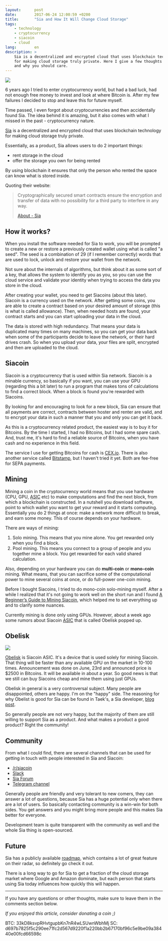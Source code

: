 ```yaml
---
layout:      post
date:        2017-06-24 12:00:59 +0200
title:       "Sia and How It Will Change Cloud Storage"
tags:
    - technology
    - cryptocurrency
    - siacoin
    - cloud
lang:        en
description: >
    Sia is a decentralized and encrypted cloud that uses blockchain technology
    for making cloud storage truly private. Here I give a few thoughts about it
    and why you should care.
---
```

![](/uploads/f2510206e3bc9fab0c68640f464fd283)

6 years ago I tried to enter cryptocurrency world, but had a bad luck, had not enough free money to invest and look at where Bitcoin is. After my few failures I decided to stop and leave this for future myself.

Time passed, I even forgot about cryptocurrencies and then accidentally found Sia. The idea behind it is amazing, but it also comes with what I missed in the past - cryptocurrency nature.

[Sia][1] is a decentralized and encrypted cloud that uses blockchain technology for making cloud storage truly private.

Essentially, as a product, Sia allows users to do 2 important things:
* rent storage in the cloud
* offer the storage you own for being rented

By using blockchain it ensures that only the person who rented the space can know what is stored inside.

Quoting their website:

> Cryptographically secured smart contracts ensure the encryption and transfer of data with no possibility for a third party to interfere in any way.
>
> [About - Sia](http://sia.tech/about/)

## How it works?

When you install the software needed for Sia to work, you will be prompted to create a new or restore a previously created wallet using what is called "a seed". The seed is a combination of 29 (if I remember correctly) words that are used to lock, unlock and restore your wallet from the network.

Not sure about the internals of algorithms, but think about it as some sort of a key, that allows the system to identify you as you, so you can use the cloud service and validate your identity when trying to access the data you store in the cloud.

After creating your wallet, you need to get Siacoins (about this later). Siacoin is a currency used on the network. After getting some coins, you are able to create a contract based on your desired amount of storage (this is what is called allowance). Then, when needed hosts are found, your contract starts and you can start uploading your data in the cloud.

The data is stored with high redundancy. That means your data is duplicated many times on many machines, so you can get your data back when some of the participants decide to leave the network, or their hard drives crash. So when you upload your data, your files are split, encrypted and then are uploaded to the cloud.

## Siacoin

Siacoin is a cryptocurrency that is used within Sia network. Siacoin is a minable currency, so basically if you want, you can use your GPU (regarding this a bit later) to run a program that makes tons of calculations to find a correct block. When a block is found you're rewarded with Siacoins.

By looking for and encouraging to look for a new block, Sia can ensure that all payments are correct, contracts between hoster and renter are valid, and to encrypt your data in such a manner that you and only you can get it back.

As this is a cryptocurrency related product, the easiest way is to buy it for Bitcoins. By the time I started, I had no Bitcoins, but I had some spare cash. And, trust me, it's hard to find a reliable source of Bitcoins, when you have cash and no experience in this field.

The service I use for getting Bitcoins for cash is [CEX.io][9]. There is also another service called [Bitstamp][10], but I haven't tried it yet. Both are fee-free for SEPA payments.

## Mining

Mining a coin in the cryptocurrency world means that you use hardware (CPU, GPU, [ASIC][11] etc) to make computations and find the next block, from which a blockchain is constructed. In a nutshell you download software, point to which wallet you want to get your reward and it starts computing. Essentially you do 2 things at once: make a network more difficult to break, and earn some money. This of course depends on your hardware.

There are ways of mining:
1. Solo mining. This means that you mine alone. You get rewarded only when you find a block.
2. Pool mining. This means you connect to a group of people and you together mine a block. You get rewarded for each valid shared calculation.

Also, depending on your hardware you can do **multi-coin** or **mono-coin** mining. What means, that you can sacrifice some of the computational power to mine several coins at once, or do full-power one-coin mining.

Before I bought Siacoins, I tried to do mono-coin solo-mining myself. After a while I realized that it's not going to work well on the short run and I found [A Beginner’s Guide to Mining Siacoin][12], which helped me to set everything up and to clarify some nuances.

Currently mining is done only using GPUs. However, about a week ago some rumors about Siacoin [ASIC][11] that is called Obelisk popped up.

## Obelisk

![](https://cdn-images-1.medium.com/max/1000/1*PYsHmInWQgpyuYqjvbgkYQ.jpeg)

[Obelisk][3] is Siacoin ASIC. It's a device that is used solely for mining Siacoin. That thing will be faster than any available GPU on the market in 10-100 times. Announcement was done on June, 23rd and announced price is $2500 in Bitcoins. It will be available in about a year. So good news is that we still can buy Siacoins cheap and mine them using just GPUs.

Obelisk in general is a very controversal subject. Many people are disappointed, others are happy. I'm on the "happy" side. The reasoning for why Obelist is good for Sia can be found in Taek's, a Sia developer, [blog post][7].

So generally people are not very happy, but the majority of them are still willing to support Sia as a product. And what makes a product a good product? Right the community!

## Community

From what I could find, there are several channels that can be used for getting in touch with people interested in Sia and Siacoin:
* [/r/siacoin][2]
* [Slack][5]
* [Sia Forum][13]
* [Telegram channel][14]

Generally people are friendly and very tolerant to new comers, they can answer a lot of questions, because Sia has a huge potential only when there are a lot of users. So basically contacting community is a win-win for both sides. You get answers and you might bring more people and this makes Sia better for everyone.

Development team is quite transparent with the community as well and the whole Sia thing is open-sourced.

## Future

Sia has a publicly available [roadmap][4], which contains a lot of great feature on their radar, so definitely go check it out.

There is a long way to go for Sia to get a fraction of the cloud storage market where Google and Amazon dominate, but each person that starts using Sia today influences how quickly this will happen.

---

If you have any questions or other thoughts, make sure to leave them in the comments section below.

_If you enjoyed this article, consider donating a coin ;)_

BTC: 33kD8ksvpRHvtgupbKn7nR4wLSUwnWbhMj
SC: d697b7825f5c290ee71fc2d567d9220f1a220bb2b67170bf96c5e9be09a38440e00fcd66598c

[1]: http://sia.tech
[2]: https://www.reddit.com/r/siacoin/
[3]: https://obelisk.tech
[4]: https://trello.com/b/Io1dDyuI/sia-public-roadmap
[5]: http://slackin.sia.tech/
[6]: https://www.reddit.com/r/siacoin/comments/6j1gyg/obelisks_sia_asics_full_details/
[7]: https://blog.sia.tech/choosing-asics-for-sia-b318505b5b51
[8]: http://sia.tech/get-siacoin/
[9]: https://cex.io/r/0/up106737322/0/
[10]: https://www.bitstamp.net
[11]: https://en.wikipedia.org/wiki/Application-specific_integrated_circuit
[12]: https://mtlynch.io/windows-sia-mining/
[13]: https://forum.sia.tech
[14]: https://t.me/SiaCoin
